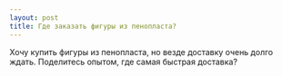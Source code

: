 ```yaml
---
layout: post 
title: Где заказать фигуры из пенопласта? 
--- 
```

Хочу купить фигуры из пенопласта, но везде доставку очень долго ждать. Поделитесь опытом, где самая быстрая доставка?